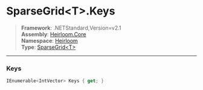 # SparseGrid\<T>.Keys

> **Framework**: .NETStandard,Version=v2.1  
> **Assembly**: [Heirloom.Core][0]  
> **Namespace**: [Heirloom][0]  
> **Type**: [SparseGrid\<T>][1]

--------------------------------------------------------------------------------

### Keys

```cs
IEnumerable<IntVector> Keys { get; }
```

[0]: ../Heirloom.Core.md
[1]: Heirloom.SparseGrid[T].md
